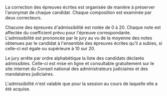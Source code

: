  La correction des épreuves écrites est organisée de manière à préserver l'anonymat de chaque candidat. Chaque composition est examinée par deux correcteurs.


Chacune des épreuves d'admissibilité est notée de 0 à 20. Chaque note est affectée du coefficient prévu pour l'épreuve correspondante.  
 L'admissibilité est prononcée par le jury au vu de la moyenne des notes obtenues par le candidat à l'ensemble des épreuves écrites qu'il a subies, si celle-ci est égale ou supérieure à 10 sur 20.


Le jury arrête par ordre alphabétique la liste des candidats déclarés admissibles. Celle-ci est mise en ligne et consultable gratuitement sur le site internet du Conseil national des administrateurs judiciaires et des mandataires judiciaires.


L'admissibilité n'est valable que pour la session au cours de laquelle elle a été acquise.  



